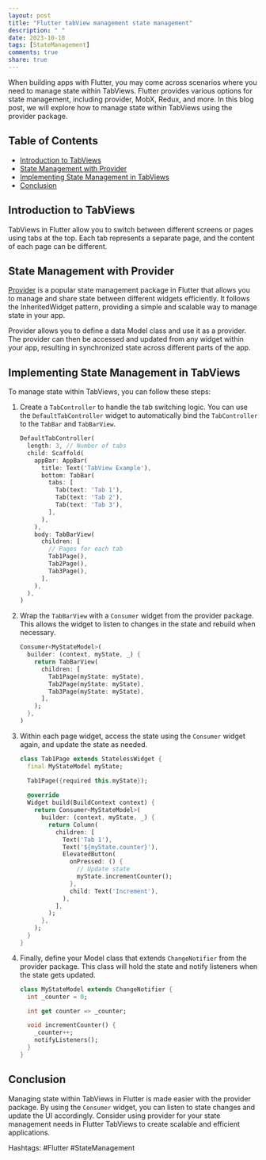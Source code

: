 ```yaml
---
layout: post
title: "Flutter tabView management state management"
description: " "
date: 2023-10-10
tags: [StateManagement]
comments: true
share: true
---
```


When building apps with Flutter, you may come across scenarios where you need to manage state within TabViews. Flutter provides various options for state management, including provider, MobX, Redux, and more. In this blog post, we will explore how to manage state within TabViews using the provider package.

## Table of Contents
- [Introduction to TabViews](#introduction-to-tabviews)
- [State Management with Provider](#state-management-with-provider)
- [Implementing State Management in TabViews](#implementing-state-management-in-tabviews)
- [Conclusion](#conclusion)

## Introduction to TabViews

TabViews in Flutter allow you to switch between different screens or pages using tabs at the top. Each tab represents a separate page, and the content of each page can be different.

## State Management with Provider

[Provider](https://pub.dev/packages/provider) is a popular state management package in Flutter that allows you to manage and share state between different widgets efficiently. It follows the InheritedWidget pattern, providing a simple and scalable way to manage state in your app.

Provider allows you to define a data Model class and use it as a provider. The provider can then be accessed and updated from any widget within your app, resulting in synchronized state across different parts of the app.

## Implementing State Management in TabViews

To manage state within TabViews, you can follow these steps:

1. Create a `TabController` to handle the tab switching logic. You can use the `DefaultTabController` widget to automatically bind the `TabController` to the `TabBar` and `TabBarView`.
   
   ```dart
   DefaultTabController(
     length: 3, // Number of tabs
     child: Scaffold(
       appBar: AppBar(
         title: Text('TabView Example'),
         bottom: TabBar(
           tabs: [
             Tab(text: 'Tab 1'),
             Tab(text: 'Tab 2'),
             Tab(text: 'Tab 3'),
           ],
         ),
       ),
       body: TabBarView(
         children: [
           // Pages for each tab
           Tab1Page(),
           Tab2Page(),
           Tab3Page(),
         ],
       ),
     ),
   )
   ```

2. Wrap the `TabBarView` with a `Consumer` widget from the provider package. This allows the widget to listen to changes in the state and rebuild when necessary.
   
   ```dart
   Consumer<MyStateModel>(
     builder: (context, myState, _) {
       return TabBarView(
         children: [
           Tab1Page(myState: myState),
           Tab2Page(myState: myState),
           Tab3Page(myState: myState),
         ],
       );
     },
   )
   ```

3. Within each page widget, access the state using the `Consumer` widget again, and update the state as needed.
   
   ```dart
   class Tab1Page extends StatelessWidget {
     final MyStateModel myState;
   
     Tab1Page({required this.myState});
     
     @override
     Widget build(BuildContext context) {
       return Consumer<MyStateModel>(
         builder: (context, myState, _) {
           return Column(
             children: [
               Text('Tab 1'),
               Text('${myState.counter}'),
               ElevatedButton(
                 onPressed: () {
                   // Update state
                   myState.incrementCounter();
                 },
                 child: Text('Increment'),
               ),
             ],
           );
         },
       );
     }
   }
   ```

4. Finally, define your Model class that extends `ChangeNotifier` from the provider package. This class will hold the state and notify listeners when the state gets updated.
   
   ```dart
   class MyStateModel extends ChangeNotifier {
     int _counter = 0;
   
     int get counter => _counter;
   
     void incrementCounter() {
       _counter++;
       notifyListeners();
     }
   }
   ```

## Conclusion

Managing state within TabViews in Flutter is made easier with the provider package. By using the `Consumer` widget, you can listen to state changes and update the UI accordingly. Consider using provider for your state management needs in Flutter TabViews to create scalable and efficient applications.

Hashtags: #Flutter #StateManagement